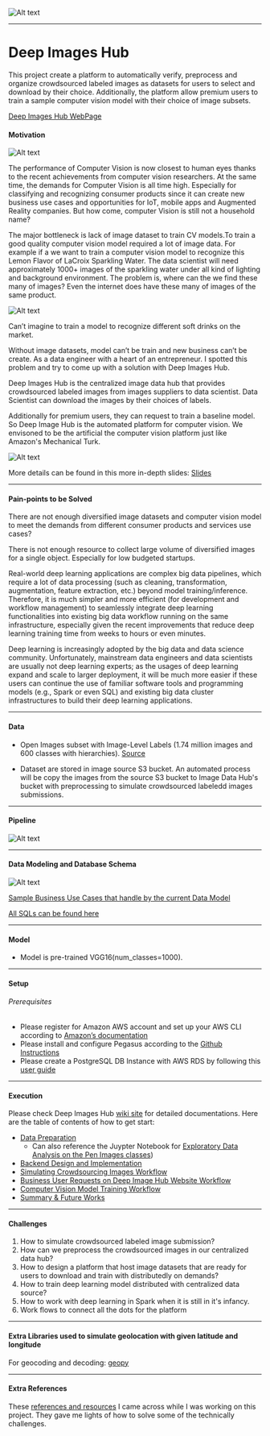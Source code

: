 
![Alt text](README_images/Deep_image_hub_logo_new.png?raw=true "Optional Title")


-----------------


# Deep Images Hub

This project create a platform to automatically verify, preprocess and organize crowdsourced labeled images as datasets for users to select and download by their choice. Additionally, the platform allow premium users to train a sample computer vision model with their choice of image subsets. 


[Deep Images Hub WebPage](http://www.deepimagehub.space)




#### Motivation

![Alt text](README_images/Motivation_2.png?raw=true "Motivation")

The performance of Computer Vision is now closest to human eyes thanks to the recent achievements from computer vision researchers. At the same time, the demands for Computer Vision is all time high. Especially for classifying and recognizing consumer products since it can create new business use cases and opportunities for IoT, mobile apps and Augmented Reality companies. But how come, computer Vision is still not a household name? 

The major bottleneck is lack of image dataset to train CV models.To train a good quality computer vision model required a lot of image data. For example if a we want to train a computer vision model to recognize this Lemon Flavor of LaCroix Sparkling Water. The data scientist will need approximately 1000+ images of the sparkling water under all kind of lighting and background environment. The problem is, where can the we find these many of images? Even the internet does have these many of images of the same product.


![Alt text](README_images/problem_statement.png?raw=true "Problem Statement")


Can’t imagine to train a model to recognize different soft drinks on the market. 

Without image datasets, model can’t be train and new business can’t be create. As a data engineer with a heart of an entrepreneur. I spotted this problem and try to come up with a solution with Deep Images Hub. 

Deep Images Hub is the centralized image data hub that provides crowdsourced labeled images from images suppliers to data scientist. Data Scientist can download the images by their choices of labels. 

Additionally for premium users, they can request to train a baseline model. So Deep Image Hub is the automated platform for computer vision. We envisoned to be the artificial the computer vision platform just like Amazon's Mechanical Turk.

![Alt text](README_images/Simple%20Platform%20Blueprint.png?raw=true "Motivation")


More details can be found in this more in-depth slides:
[Slides](https://docs.google.com/presentation/d/17XCa3oY8J-khs3DmT14Esi0rPLR4x-ynFPMEQ80cagw/edit#slide=id.g36132c4481_0_39)

<hr/>

#### Pain-points to be Solved

There are not enough diversified image datasets and computer vision model to meet the demands from different consumer products and services use cases?

There is not enough resource to collect large volume of diversified images for a single object. Especially for low budgeted startups.

Real-world deep learning applications are complex big data pipelines, which require a lot of data processing (such as cleaning, transformation, augmentation, feature extraction, etc.) beyond model training/inference. Therefore, it is much simpler and more efficient (for development and workflow management) to seamlessly integrate deep learning functionalities into existing big data workflow running on the same infrastructure, especially given the recent improvements that reduce deep learning training time from weeks to hours or even minutes.

Deep learning is increasingly adopted by the big data and data science community. Unfortunately, mainstream data engineers and data scientists are usually not deep learning experts; as the usages of deep learning expand and scale to larger deployment, it will be much more easier if these users can continue the use of familiar software tools and programming models (e.g., Spark or even SQL) and existing big data cluster infrastructures to build their deep learning applications.

<hr/>

#### Data

* Open Images subset with Image-Level Labels (1.74 million images and 600 classes with hierarchies). [Source](https://storage.googleapis.com/openimages/web/factsfigures.html)

* Dataset are stored in image source S3 bucket. An automated process will be copy the images from the source S3 bucket to Image Data Hub's bucket with preprocessing to simulate crowdsourced labeledd images submissions. 

<hr/>

#### Pipeline

![Alt text](README_images/Pipeline.png?raw=true "For Future Distributed Ready Training Pipeline")


<hr/>

#### Data Modeling and Database Schema

![Alt text](README_images/Database%20Schema.png?raw=true "Databae Schema")

[Sample Business Use Cases that handle by the current Data Model](https://github.com/heng2j/Deep_Images_Hub/wiki/4.-Business-Users-Requests-Implementation)

 [All SQLs can be found here](/src/sql)

<hr/>

#### Model

* Model is pre-trained VGG16(num_classes=1000).

<hr/>



#### Setup

###### Prerequisites 
 * Please register for Amazon AWS account and set up your AWS CLI according to [Amazon’s documentation](https://docs.aws.amazon.com/cli/latest/userguide/cli-chap-getting-started.html) 
 * Please install and configure Pegasus according to the [Github Instructions](https://github.com/InsightDataScience/pegasus)
 * Please create a PostgreSQL DB Instance with AWS RDS by following this [user guide](https://docs.aws.amazon.com/AmazonRDS/latest/UserGuide/CHAP_GettingStarted.CreatingConnecting.PostgreSQL.html)



<hr/>

#### Execution

Please check Deep Images Hub [wiki site](../../wiki) for detailed
documentations. Here are the table of contents of how to get start:

* [Data Preparation](../../wiki/1.-Data-Preparation) 
  * Can also reference the Juypter Notebook for [Exploratory Data Analysis on the Pen Images classes](https://github.com/heng2j/Deep_Images_Hub/blob/master/src/noteBooks/Exploratory%20Data%20Analysis%20on%20Open%20Images%20Classes.ipynb))
* [Backend Design and Implementation](../../wiki/2.-Design-and-Planing)
* [Simulating Crowdsourcing Images Workflow](../../wiki/3.-Image-Suppliers-Implementation)
* [Business User Requests on Deep Image Hub Website Workflow](../../wiki/4.-Business-Users-Requests-Implementation)
* [Computer Vision Model Training Workflow](../../wiki/5.-Premium-Business-Users-Requests-Implementation)
* [Summary & Future Works](../../wiki/6.-Results-and-Future-Works)



<hr/>

#### Challenges

1. How to simulate crowdsourced labeled image submission?
2. How can we preprocess the crowdsourced images in our centralized data hub?
3. How to design a platform that host image datasets that are ready for users to download and train with distributedly on demands?
4. How to train deep learning model distributed with centralized data source?
5. How to work with deep learning in Spark when it is still in it's infancy.
6. Work flows to connect all the dots for the platform


<hr/>

#### Extra Libraries used to simulate geolocation with given latitude and longitude
For geocoding and decoding:
[geopy](https://pypi.org/project/geopy/)



<hr/>

#### Extra References

These [references and resources](../../wiki/7.-References-&-Resources) I came across while I was working on this project. They gave me lights of how to solve some of the technically challenges.
